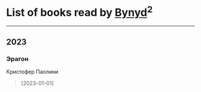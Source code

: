 # List of books read by [Bynyd](https://plus.google.com/u/0/114466008310968989620/)<sup>2</sup>
---

## 2023

### Эрагон
Кристофер Паолини
> [2023-01-01] 





